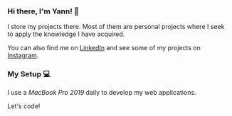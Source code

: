 ### Hi there, I'm Yann! 👋

I store my projects there. Most of them are personal projects where I seek to apply the knowledge I have acquired.

You can also find me on [LinkedIn](https://www.linkedin.com/in/ianlcz/) and see some of my projects on [Instagram](https://www.instagram.com/the_iandev/).

### My Setup 💻

I use a _MacBook Pro 2019_ daily to develop my web applications.

Let's code!

<!--
**ianlcz/ianlcz** is a ✨ _special_ ✨ repository because its `README.md` (this file) appears on your GitHub profile.

Here are some ideas to get you started:

- 🔭 I’m currently working on ...
- 🌱 I’m currently learning ...
- 👯 I’m looking to collaborate on ...
- 🤔 I’m looking for help with ...
- 💬 Ask me about ...
- 📫 How to reach me: ...
- 😄 Pronouns: ...
- ⚡ Fun fact: ...
-->

